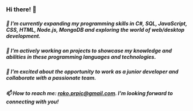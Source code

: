### Hi there! 👋

##### 🌱 I’m currently expanding my programming skills in C#, SQL, JavaScript, CSS, HTML, Node.js, MongoDB and exploring the world of web/desktop development.</br>
##### 🔭 I’m actively working on projects to showcase my knowledge and abilities in these programming languages and technologies.</br>
##### 👯 I’m excited about the opportunity to work as a junior developer and collaborate with a passionate team.</br>
##### 📫 How to reach me: roko.prpic@gmail.com. I'm looking forward to connecting with you!</br>

